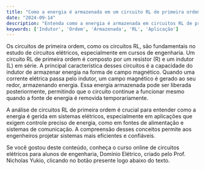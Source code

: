 ```yaml
---
title: "Como a energia é armazenada em um circuito RL de primeira ordem?"
date: "2024-09-14"
description: "Entenda como a energia é armazenada em circuitos RL de primeira ordem e sua importância em aplicações práticas."
keywords: ['Indutor', 'Ordem', 'Armazenada', 'RL', 'Aplicação']
---
```


Os circuitos de primeira ordem, como os circuitos RL, são fundamentais no estudo de circuitos elétricos, especialmente em cursos de engenharia. Um circuito RL de primeira ordem é composto por um resistor (R) e um indutor (L) em série. A principal característica desses circuitos é a capacidade do indutor de armazenar energia na forma de campo magnético. Quando uma corrente elétrica passa pelo indutor, um campo magnético é gerado ao seu redor, armazenando energia. Essa energia armazenada pode ser liberada posteriormente, permitindo que o circuito continue a funcionar mesmo quando a fonte de energia é removida temporariamente.

A análise de circuitos RL de primeira ordem é crucial para entender como a energia é gerida em sistemas elétricos, especialmente em aplicações que exigem controle preciso de energia, como em fontes de alimentação e sistemas de comunicação. A compreensão desses conceitos permite aos engenheiros projetar sistemas mais eficientes e confiáveis.

Se você gostou deste conteúdo, conheça o curso online de circuitos elétricos para alunos de engenharia, Domínio Elétrico, criado pelo Prof. Nicholas Yukio, clicando no botão presente logo abaixo do texto.